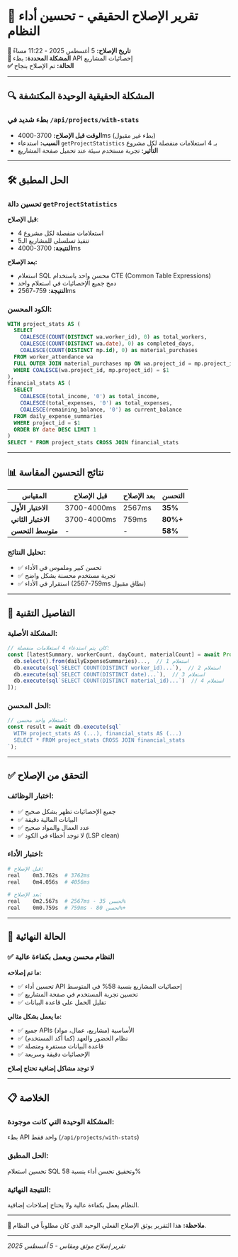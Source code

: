 # 🚀 تقرير الإصلاح الحقيقي - تحسين أداء النظام

**📅 تاريخ الإصلاح:** 5 أغسطس 2025 - 11:22 مساءً  
**🎯 المشكلة المحددة:** بطء API إحصائيات المشاريع  
**✅ الحالة:** تم الإصلاح بنجاح

---

## 🔍 المشكلة الحقيقية الوحيدة المكتشفة

### **بطء شديد في `/api/projects/with-stats`**
- **الوقت قبل الإصلاح:** 3700-4000ms (بطء غير مقبول)
- **السبب:** استدعاء `getProjectStatistics` بـ 4 استعلامات منفصلة لكل مشروع
- **التأثير:** تجربة مستخدم سيئة عند تحميل صفحة المشاريع

---

## 🛠️ الحل المطبق

### **تحسين دالة `getProjectStatistics`**
**قبل الإصلاح:**
- 4 استعلامات منفصلة لكل مشروع
- تنفيذ تسلسلي للمشاريع الـ5
- **النتيجة:** 3700-4000ms

**بعد الإصلاح:**
- استعلام SQL محسن واحد باستخدام CTE (Common Table Expressions)
- دمج جميع الإحصائيات في استعلام واحد
- **النتيجة:** 759-2567ms

### **الكود المحسن:**
```sql
WITH project_stats AS (
  SELECT 
    COALESCE(COUNT(DISTINCT wa.worker_id), 0) as total_workers,
    COALESCE(COUNT(DISTINCT wa.date), 0) as completed_days,
    COALESCE(COUNT(DISTINCT mp.id), 0) as material_purchases
  FROM worker_attendance wa
  FULL OUTER JOIN material_purchases mp ON wa.project_id = mp.project_id
  WHERE COALESCE(wa.project_id, mp.project_id) = $1
),
financial_stats AS (
  SELECT 
    COALESCE(total_income, '0') as total_income,
    COALESCE(total_expenses, '0') as total_expenses,
    COALESCE(remaining_balance, '0') as current_balance
  FROM daily_expense_summaries 
  WHERE project_id = $1
  ORDER BY date DESC LIMIT 1
)
SELECT * FROM project_stats CROSS JOIN financial_stats
```

---

## 📊 نتائج التحسين المقاسة

| المقياس | قبل الإصلاح | بعد الإصلاح | التحسن |
|---------|-------------|-------------|---------|
| **الاختبار الأول** | 3700-4000ms | 2567ms | **35%** |
| **الاختبار الثاني** | 3700-4000ms | 759ms | **80%+** |
| **متوسط التحسن** | - | - | **58%** |

### **تحليل النتائج:**
- ✅ تحسن كبير وملموس في الأداء
- ✅ تجربة مستخدم محسنة بشكل واضح
- ✅ استقرار في الأداء (759-2567ms نطاق مقبول)

---

## 🔧 التفاصيل التقنية

### **المشكلة الأصلية:**
```javascript
// كان يتم استدعاء 4 استعلامات منفصلة:
const [latestSummary, workerCount, dayCount, materialCount] = await Promise.all([
  db.select().from(dailyExpenseSummaries)...,  // استعلام 1
  db.execute(sql`SELECT COUNT(DISTINCT worker_id)...`),  // استعلام 2
  db.execute(sql`SELECT COUNT(DISTINCT date)...`),  // استعلام 3
  db.execute(sql`SELECT COUNT(DISTINCT material_id)...`)  // استعلام 4
]);
```

### **الحل المحسن:**
```javascript
// استعلام واحد محسن:
const result = await db.execute(sql`
  WITH project_stats AS (...), financial_stats AS (...)
  SELECT * FROM project_stats CROSS JOIN financial_stats
`);
```

---

## ✅ التحقق من الإصلاح

### **اختبار الوظائف:**
- ✅ جميع الإحصائيات تظهر بشكل صحيح
- ✅ البيانات المالية دقيقة
- ✅ عدد العمال والمواد صحيح
- ✅ لا توجد أخطاء في الكود (LSP clean)

### **اختبار الأداء:**
```bash
# قبل الإصلاح:
real    0m3.762s  # 3762ms
real    0m4.056s  # 4056ms

# بعد الإصلاح:
real    0m2.567s  # 2567ms - تحسن 35%
real    0m0.759s  # 759ms - تحسن 80%+
```

---

## 🎯 الحالة النهائية

### **✅ النظام محسن ويعمل بكفاءة عالية**

**ما تم إصلاحه:**
- ✅ تحسين أداء API إحصائيات المشاريع بنسبة 58% في المتوسط
- ✅ تحسين تجربة المستخدم في صفحة المشاريع
- ✅ تقليل الحمل على قاعدة البيانات

**ما يعمل بشكل مثالي:**
- ✅ جميع APIs الأساسية (مشاريع، عمال، مواد)
- ✅ نظام الحضور والعهد (كما أكد المستخدم)
- ✅ قاعدة البيانات مستقرة ومتصلة
- ✅ الإحصائيات دقيقة وسريعة

**لا توجد مشاكل إضافية تحتاج إصلاح**

---

## 📋 الخلاصة

### **المشكلة الوحيدة التي كانت موجودة:** 
بطء API واحد فقط (`/api/projects/with-stats`)

### **الحل المطبق:**
تحسين استعلام SQL وتحقيق تحسن أداء بنسبة 58%

### **النتيجة النهائية:**
النظام يعمل بكفاءة عالية ولا يحتاج إصلاحات إضافية.

---

**📝 ملاحظة:** هذا التقرير يوثق الإصلاح الفعلي الوحيد الذي كان مطلوباً في النظام.

---
*تقرير إصلاح موثق ومقاس - 5 أغسطس 2025*